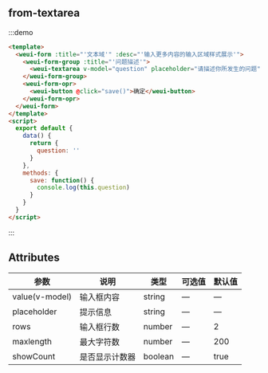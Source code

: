 ## from-textarea

:::demo

```html
<template>
  <weui-form :title="'文本域'" :desc="'输入更多内容的输入区域样式展示'">
    <weui-form-group :title="'问题描述'">
      <weui-textarea v-model="question" placeholder="请描述你所发生的问题" :rows="3" :maxlength="10"></weui-textarea>
    </weui-form-group>
    <weui-form-opr>
      <weui-button @click="save()">确定</weui-button>
    </weui-form-opr>
  </weui-form>
</template>
<script>
  export default {
    data() {
      return {
        question: ''
      }
    },
    methods: {
      save: function() {
        console.log(this.question)
      }
    }
  }
</script>
```

:::

## Attributes

| 参数           | 说明           | 类型    | 可选值 | 默认值 |
| -------------- | -------------- | ------- | ------ | ------ |
| value(v-model) | 输入框内容     | string  | —      | —      |
| placeholder    | 提示信息       | string  | —      | —      |
| rows           | 输入框行数     | number  | —      | 2      |
| maxlength      | 最大字符数     | number  | —      | 200    |
| showCount      | 是否显示计数器 | boolean | —      | true   |